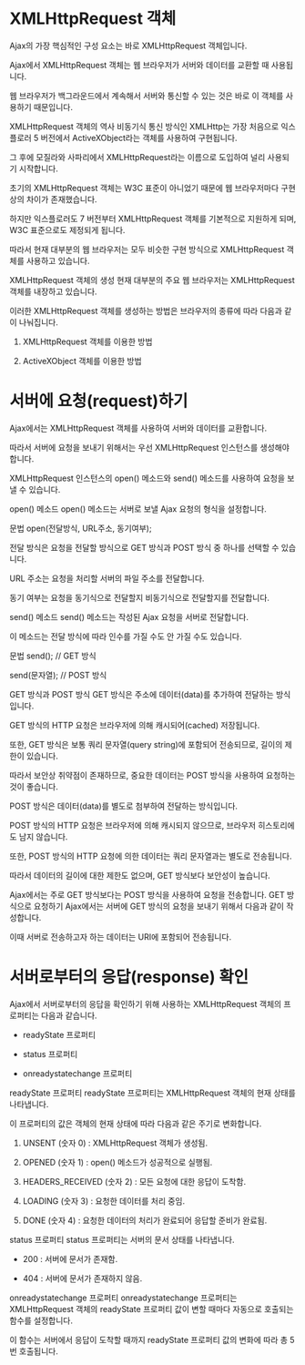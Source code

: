 # XMLHttpRequest 객체
Ajax의 가장 핵심적인 구성 요소는 바로 XMLHttpRequest 객체입니다.

Ajax에서 XMLHttpRequest 객체는 웹 브라우저가 서버와 데이터를 교환할 때 사용됩니다.

웹 브라우저가 백그라운드에서 계속해서 서버와 통신할 수 있는 것은 바로 이 객체를 사용하기 때문입니다.

XMLHttpRequest 객체의 역사
비동기식 통신 방식인 XMLHttp는 가장 처음으로 익스플로러 5 버전에서 ActiveXObject라는 객체를 사용하여 구현됩니다.

그 후에 모질라와 사파리에서 XMLHttpRequest라는 이름으로 도입하여 널리 사용되기 시작합니다.

 

초기의 XMLHttpRequest 객체는 W3C 표준이 아니었기 때문에 웹 브라우저마다 구현상의 차이가 존재했습니다.

하지만 익스플로러도 7 버전부터 XMLHttpRequest 객체를 기본적으로 지원하게 되며, W3C 표준으로도 제정되게 됩니다.

 

따라서 현재 대부분의 웹 브라우저는 모두 비슷한 구현 방식으로 XMLHttpRequest 객체를 사용하고 있습니다.

XMLHttpRequest 객체의 생성
현재 대부분의 주요 웹 브라우저는 XMLHttpRequest 객체를 내장하고 있습니다.

 

이러한 XMLHttpRequest 객체를 생성하는 방법은 브라우저의 종류에 따라 다음과 같이 나눠집니다.

 

1. XMLHttpRequest 객체를 이용한 방법

2. ActiveXObject 객체를 이용한 방법


# 서버에 요청(request)하기
Ajax에서는 XMLHttpRequest 객체를 사용하여 서버와 데이터를 교환합니다.

따라서 서버에 요청을 보내기 위해서는 우선 XMLHttpRequest 인스턴스를 생성해야 합니다.

XMLHttpRequest 인스턴스의 open() 메소드와 send() 메소드를 사용하여 요청을 보낼 수 있습니다.

open() 메소드
open() 메소드는 서버로 보낼 Ajax 요청의 형식을 설정합니다.

문법
open(전달방식, URL주소, 동기여부);

 

전달 방식은 요청을 전달할 방식으로 GET 방식과 POST 방식 중 하나를 선택할 수 있습니다.

URL 주소는 요청을 처리할 서버의 파일 주소를 전달합니다.

동기 여부는 요청을 동기식으로 전달할지 비동기식으로 전달할지를 전달합니다.

send() 메소드
send() 메소드는 작성된 Ajax 요청을 서버로 전달합니다.

이 메소드는 전달 방식에 따라 인수를 가질 수도 안 가질 수도 있습니다.

문법
send();       // GET 방식

send(문자열); // POST 방식

GET 방식과 POST 방식
GET 방식은 주소에 데이터(data)를 추가하여 전달하는 방식입니다.

GET 방식의 HTTP 요청은 브라우저에 의해 캐시되어(cached) 저장됩니다.

또한, GET 방식은 보통 쿼리 문자열(query string)에 포함되어 전송되므로, 길이의 제한이 있습니다.

따라서 보안상 취약점이 존재하므로, 중요한 데이터는 POST 방식을 사용하여 요청하는 것이 좋습니다.

 

POST 방식은 데이터(data)를 별도로 첨부하여 전달하는 방식입니다.

POST 방식의 HTTP 요청은 브라우저에 의해 캐시되지 않으므로, 브라우저 히스토리에도 남지 않습니다.

또한, POST 방식의 HTTP 요청에 의한 데이터는 쿼리 문자열과는 별도로 전송됩니다.

따라서 데이터의 길이에 대한 제한도 없으며, GET 방식보다 보안성이 높습니다.

 

Ajax에서는 주로 GET 방식보다는 POST 방식을 사용하여 요청을 전송합니다.
GET 방식으로 요청하기
Ajax에서는 서버에 GET 방식의 요청을 보내기 위해서 다음과 같이 작성합니다.

 

이때 서버로 전송하고자 하는 데이터는 URI에 포함되어 전송됩니다.
 
 
# 서버로부터의 응답(response) 확인
Ajax에서 서버로부터의 응답을 확인하기 위해 사용하는 XMLHttpRequest 객체의 프로퍼티는 다음과 같습니다.

 

 - readyState 프로퍼티

 - status 프로퍼티

 - onreadystatechange 프로퍼티

readyState 프로퍼티
readyState 프로퍼티는 XMLHttpRequest 객체의 현재 상태를 나타냅니다.

 

이 프로퍼티의 값은 객체의 현재 상태에 따라 다음과 같은 주기로 변화합니다.

 

 1. UNSENT (숫자 0) : XMLHttpRequest 객체가 생성됨.

 2. OPENED (숫자 1) : open() 메소드가 성공적으로 실행됨.

 3. HEADERS_RECEIVED (숫자 2) : 모든 요청에 대한 응답이 도착함.

 4. LOADING (숫자 3) : 요청한 데이터를 처리 중임.

 5. DONE (숫자 4) : 요청한 데이터의 처리가 완료되어 응답할 준비가 완료됨.

status 프로퍼티
status 프로퍼티는 서버의 문서 상태를 나타냅니다.

 

 - 200 : 서버에 문서가 존재함.

 - 404 : 서버에 문서가 존재하지 않음.

onreadystatechange 프로퍼티
onreadystatechange 프로퍼티는 XMLHttpRequest 객체의 readyState 프로퍼티 값이 변할 때마다 자동으로 호출되는 함수를 설정합니다.

 

이 함수는 서버에서 응답이 도착할 때까지 readyState 프로퍼티 값의 변화에 따라 총 5번 호출됩니다.
